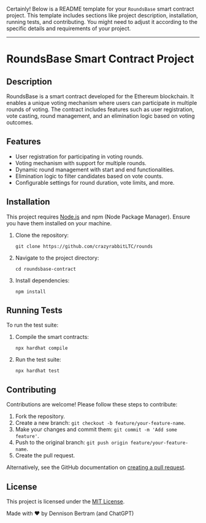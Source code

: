 Certainly! Below is a README template for your `RoundsBase` smart contract project. This template includes sections like project description, installation, running tests, and contributing. You might need to adjust it according to the specific details and requirements of your project.

---

# RoundsBase Smart Contract Project

## Description

RoundsBase is a smart contract developed for the Ethereum blockchain. It enables a unique voting mechanism where users can participate in multiple rounds of voting. The contract includes features such as user registration, vote casting, round management, and an elimination logic based on voting outcomes.

## Features

- User registration for participating in voting rounds.
- Voting mechanism with support for multiple rounds.
- Dynamic round management with start and end functionalities.
- Elimination logic to filter candidates based on vote counts.
- Configurable settings for round duration, vote limits, and more.

## Installation

This project requires [Node.js](https://nodejs.org/) and npm (Node Package Manager). Ensure you have them installed on your machine.

1. Clone the repository:
   ```
   git clone https://github.com/crazyrabbitLTC/rounds
   ```

2. Navigate to the project directory:
   ```
   cd roundsbase-contract
   ```

3. Install dependencies:
   ```
   npm install
   ```

## Running Tests

To run the test suite:

1. Compile the smart contracts:
   ```
   npx hardhat compile
   ```

2. Run the test suite:
   ```
   npx hardhat test
   ```

## Contributing

Contributions are welcome! Please follow these steps to contribute:

1. Fork the repository.
2. Create a new branch: `git checkout -b feature/your-feature-name`.
3. Make your changes and commit them: `git commit -m 'Add some feature'`.
4. Push to the original branch: `git push origin feature/your-feature-name`.
5. Create the pull request.

Alternatively, see the GitHub documentation on [creating a pull request](https://docs.github.com/en/github/collaborating-with-issues-and-pull-requests/creating-a-pull-request).

## License

This project is licensed under the [MIT License](LICENSE).

Made with ❤️ by Dennison Bertram (and ChatGPT)